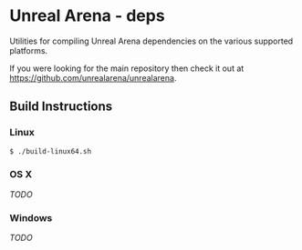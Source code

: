 # Unreal Arena - deps

Utilities for compiling Unreal Arena dependencies on the various supported
platforms.

If you were looking for the main repository then check it out at
<https://github.com/unrealarena/unrealarena>.


## Build Instructions

### Linux

```bash
$ ./build-linux64.sh
```


### OS X

*TODO*


### Windows

*TODO*
